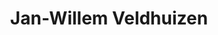 ---
id: 18
title: 'Jan-Willem Veldhuizen'
description: 'Jan-Willem Veldhuizen is opzoek naar nieuwe inzichten van de Oude Waarheid.'
keyword: Apologeet
pseudonym: true
image: avatar.webp
---